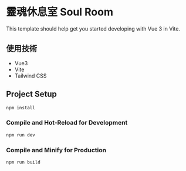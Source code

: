 # 靈魂休息室 Soul Room

This template should help get you started developing with Vue 3 in Vite.

## 使用技術
<ul>
  <li>Vue3</li>
  <li>Vite</li>
  <li>Tailwind CSS</li>
</ul>


## Project Setup

```sh
npm install
```

### Compile and Hot-Reload for Development

```sh
npm run dev
```

### Compile and Minify for Production

```sh
npm run build
```
